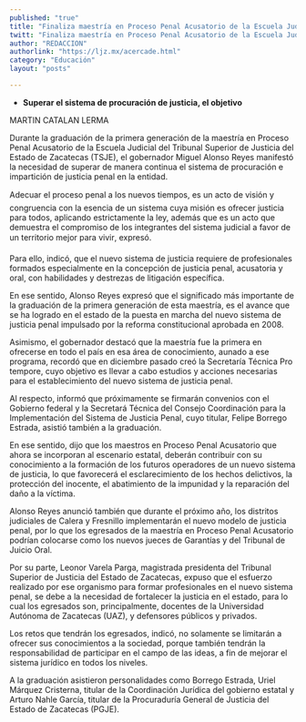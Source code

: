 ```yaml
---
published: "true"
title: "Finaliza maestría en Proceso Penal Acusatorio de la Escuela Judicial"
twitt: "Finaliza maestría en Proceso Penal Acusatorio de la Escuela Judicial"
author: "REDACCION"
authorlink: "https://ljz.mx/acercade.html"
category: "Educación"
layout: "posts"

---
```


*   **Superar el sistema de procuración de justicia, el objetivo**


  MARTIN CATALAN LERMA



  Durante la graduación de la primera generación de la maestría en Proceso Penal Acusatorio de la Escuela Judicial del Tribunal Superior de Justicia del Estado de Zacatecas (TSJE), el gobernador Miguel Alonso Reyes manifestó la necesidad de superar de manera continua el sistema de procuración e impartición de justicia penal en la entidad.



  Adecuar el proceso penal a los nuevos tiempos, es un acto de visión y congruencia con la esencia de un sistema cuya misión es ofrecer justicia para todos, aplicando estrictamente la ley, además que es un acto que demuestra el compromiso de los integrantes del sistema judicial a favor de un territorio mejor para vivir, expresó.



  Para ello, indicó, que el nuevo sistema de justicia requiere de profesionales formados especialmente en la concepción de justicia penal, acusatoria y oral, con habilidades y destrezas de litigación específica.



  En ese sentido, Alonso Reyes expresó que el significado más importante de la graduación de la primera generación de esta maestría, es el avance que se ha logrado en el estado de la puesta en marcha del nuevo sistema de justicia penal impulsado por la reforma constitucional aprobada en 2008.



  Asimismo, el gobernador destacó que la maestría fue la primera en ofrecerse en todo el país en esa área de conocimiento, aunado a ese programa, recordó que en diciembre pasado creó la Secretaría Técnica Pro tempore, cuyo objetivo es llevar a cabo estudios y acciones necesarias para el establecimiento del nuevo sistema de justicia penal.



  Al respecto, informó que próximamente se firmarán convenios con el Gobierno federal y la Secretará Técnica del Consejo Coordinación para la Implementación del Sistema de Justicia Penal, cuyo titular, Felipe Borrego Estrada, asistió también a la graduación.



  En ese sentido, dijo que los maestros en Proceso Penal Acusatorio que ahora se incorporan al escenario estatal, deberán contribuir con su conocimiento a la formación de los futuros operadores de un nuevo sistema de justicia, lo que favorecerá el esclarecimiento de los hechos delictivos, la protección del inocente, el abatimiento de la impunidad y la reparación del daño a la víctima.



  Alonso Reyes anunció también que durante el próximo año, los distritos judiciales de Calera y Fresnillo implementarán el nuevo modelo de justicia penal, por lo que los egresados de la maestría en Proceso Penal Acusatorio podrían colocarse como los nuevos jueces de Garantías y del Tribunal de Juicio Oral.



  Por su parte, Leonor Varela Parga, magistrada presidenta del Tribunal Superior de Justicia del Estado de Zacatecas, expuso que el esfuerzo realizado por ese organismo para formar profesionales en el nuevo sistema penal, se debe a la necesidad de fortalecer la justicia en el estado, para lo cual los egresados son, principalmente, docentes de la Universidad Autónoma de Zacatecas (UAZ), y defensores públicos y privados.



  Los retos que tendrán los egresados, indicó, no solamente se limitarán a ofrecer sus conocimientos a la sociedad, porque también tendrán la responsabilidad de participar en el campo de las ideas, a fin de mejorar el sistema jurídico en todos los niveles.



  A la graduación asistieron personalidades como Borrego Estrada, Uriel Márquez Cristerna, titular de la Coordinación Jurídica del gobierno estatal y Arturo Nahle García, titular de la Procuraduría General de Justicia del Estado de Zacatecas (PGJE).

